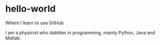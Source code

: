 # hello-world
Where I learn to use GitHub

I am a physicist who dabbles in programming, mainly Python, Java and Matlab.
